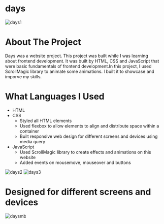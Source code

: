 # days

![days1](https://user-images.githubusercontent.com/89916459/147344601-261f726c-e102-4d15-b69a-590a0c7dc065.png)

# About The Project
Days was a website project. This project was built while I was learning about frontend development. It was built by HTML, CSS and JavaScript that were basic fundamentals of frontend development.In this project, I used ScrollMagic library to animate some animations. I built it to showcase and imporve my skills.

# What Languages I Used
* HTML
* CSS
  * Styled all HTML elements
  * Used flexbox to allow elements to align and distribute space within a container
  * Built responsive web design for different screens and devices using media query
* JavaScript
  * Used ScrollMagic library to create effects and animations on this website
  * Added events on mousemove, mouseover and buttons

![days2](https://user-images.githubusercontent.com/89916459/147344612-9b9547c8-01a0-4b2a-9ceb-c614223e89e9.png)
![days3](https://user-images.githubusercontent.com/89916459/147344615-682496a9-7982-45e5-a937-509dee188bff.png)
# Designed for different screens and devices
![daysmb](https://user-images.githubusercontent.com/89916459/147344749-b3ca0782-22a2-47c9-a002-b34903fe7d28.PNG)

